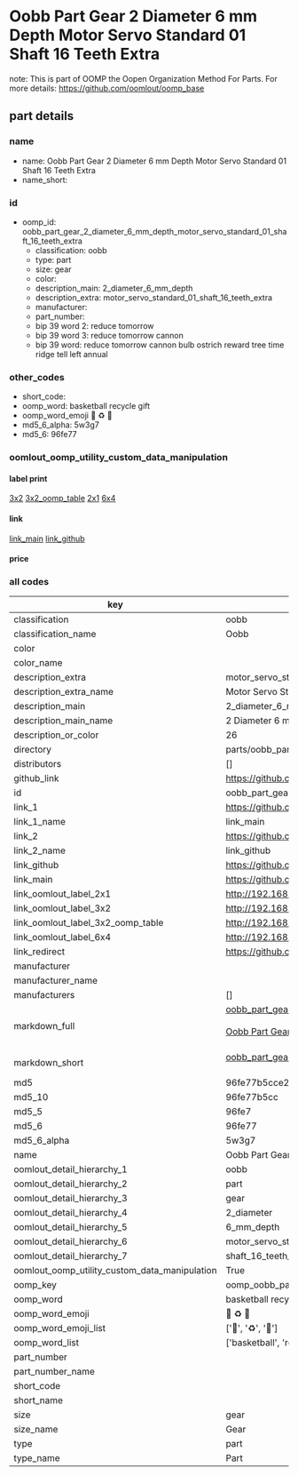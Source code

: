 # Oobb Part Gear 2 Diameter 6 mm Depth Motor Servo Standard 01 Shaft 16 Teeth Extra  

note: This is part of OOMP the Oopen Organization Method For Parts. For more details: https://github.com/oomlout/oomp_base

##  part details
  







### name
* name: Oobb Part Gear 2 Diameter 6 mm Depth Motor Servo Standard 01 Shaft 16 Teeth Extra
* name_short: 
### id
* oomp_id: oobb_part_gear_2_diameter_6_mm_depth_motor_servo_standard_01_shaft_16_teeth_extra
  * classification: oobb
  * type: part
  * size: gear
  * color: 
  * description_main: 2_diameter_6_mm_depth
  * description_extra: motor_servo_standard_01_shaft_16_teeth_extra
  * manufacturer: 
  * part_number: 
  * bip 39 word 2: reduce tomorrow
  * bip 39 word 3: reduce tomorrow cannon
  * bip 39 word: reduce tomorrow cannon bulb ostrich reward tree time ridge tell left annual

### other_codes
* short_code: 
* oomp_word: basketball recycle gift
* oomp_word_emoji :basketball: :recycle: :gift:
* md5_6_alpha: 5w3g7
* md5_6: 96fe77






### oomlout_oomp_utility_custom_data_manipulation
#### label print
[3x2](http://192.168.1.245:1112/?label=oomp%205w3g7)
[3x2_oomp_table](http://192.168.1.108:1112/?label=oomp%205w3g7)
[2x1](http://192.168.1.242:1112/?label=oomp%205w3g7)
[6x4](http://192.168.1.55:1112/?label=oomp%205w3g7)    

#### link

[link_main](https://github.com/oomlout/oomlout_oomp_version_1_messy/tree/main/parts/oobb_part_gear_2_diameter_6_mm_depth_motor_servo_standard_01_shaft_16_teeth_extra) [link_github](https://github.com/oomlout/oomlout_oomp_version_1_messy/tree/main/parts/oobb_part_gear_2_diameter_6_mm_depth_motor_servo_standard_01_shaft_16_teeth_extra)                             

#### price







### all codes 
| key | value |  
| --- | --- |  
| classification | oobb |  
| classification_name | Oobb |  
| color |  |  
| color_name |  |  
| description_extra | motor_servo_standard_01_shaft_16_teeth_extra |  
| description_extra_name | Motor Servo Standard 01 Shaft 16 Teeth Extra |  
| description_main | 2_diameter_6_mm_depth |  
| description_main_name | 2 Diameter 6 mm Depth |  
| description_or_color | 26 |  
| directory | parts/oobb_part_gear_2_diameter_6_mm_depth_motor_servo_standard_01_shaft_16_teeth_extra |  
| distributors | [] |  
| github_link | https://github.com/oomlout/oomlout_oomp_part_src/tree/main/parts/oobb_part_gear_2_diameter_6_mm_depth_motor_servo_standard_01_shaft_16_teeth_extra |  
| id | oobb_part_gear_2_diameter_6_mm_depth_motor_servo_standard_01_shaft_16_teeth_extra |  
| link_1 | https://github.com/oomlout/oomlout_oomp_version_1_messy/tree/main/parts/oobb_part_gear_2_diameter_6_mm_depth_motor_servo_standard_01_shaft_16_teeth_extra |  
| link_1_name | link_main |  
| link_2 | https://github.com/oomlout/oomlout_oomp_version_1_messy/tree/main/parts/oobb_part_gear_2_diameter_6_mm_depth_motor_servo_standard_01_shaft_16_teeth_extra |  
| link_2_name | link_github |  
| link_github | https://github.com/oomlout/oomlout_oomp_version_1_messy/tree/main/parts/oobb_part_gear_2_diameter_6_mm_depth_motor_servo_standard_01_shaft_16_teeth_extra |  
| link_main | https://github.com/oomlout/oomlout_oomp_version_1_messy/tree/main/parts/oobb_part_gear_2_diameter_6_mm_depth_motor_servo_standard_01_shaft_16_teeth_extra |  
| link_oomlout_label_2x1 | http://192.168.1.242:1112/?label=oomp%205w3g7 |  
| link_oomlout_label_3x2 | http://192.168.1.245:1112/?label=oomp%205w3g7 |  
| link_oomlout_label_3x2_oomp_table | http://192.168.1.108:1112/?label=oomp%205w3g7 |  
| link_oomlout_label_6x4 | http://192.168.1.55:1112/?label=oomp%205w3g7 |  
| link_redirect | https://github.com/oomlout/oomlout_oomp_version_1_messy/tree/main/parts/oobb_part_gear_2_diameter_6_mm_depth_motor_servo_standard_01_shaft_16_teeth_extra |  
| manufacturer |  |  
| manufacturer_name |  |  
| manufacturers | [] |  
| markdown_full | [oobb_part_gear_2_diameter_6_mm_depth_motor_servo_standard_01_shaft_16_teeth_extra](none)<br>[](none)<br>[Oobb Part Gear 2 Diameter 6 Mm Depth Motor Servo Standard 01 Shaft 16 Teeth Extra](none)<br><br> |  
| markdown_short | [oobb_part_gear_2_diameter_6_mm_depth_motor_servo_standard_01_shaft_16_teeth_extra](none)<br><br> |  
| md5 | 96fe77b5cce25cfee2ce71de42f90da0 |  
| md5_10 | 96fe77b5cc |  
| md5_5 | 96fe7 |  
| md5_6 | 96fe77 |  
| md5_6_alpha | 5w3g7 |  
| name | Oobb Part Gear 2 Diameter 6 mm Depth Motor Servo Standard 01 Shaft 16 Teeth Extra |  
| oomlout_detail_hierarchy_1 | oobb |  
| oomlout_detail_hierarchy_2 | part |  
| oomlout_detail_hierarchy_3 | gear |  
| oomlout_detail_hierarchy_4 | 2_diameter |  
| oomlout_detail_hierarchy_5 | 6_mm_depth |  
| oomlout_detail_hierarchy_6 | motor_servo_standard_01 |  
| oomlout_detail_hierarchy_7 | shaft_16_teeth_extra |  
| oomlout_oomp_utility_custom_data_manipulation | True |  
| oomp_key | oomp_oobb_part_gear_2_diameter_6_mm_depth_motor_servo_standard_01_shaft_16_teeth_extra |  
| oomp_word | basketball recycle gift |  
| oomp_word_emoji | :basketball: :recycle: :gift: |  
| oomp_word_emoji_list | [':basketball:', ':recycle:', ':gift:'] |  
| oomp_word_list | ['basketball', 'recycle', 'gift'] |  
| part_number |  |  
| part_number_name |  |  
| short_code |  |  
| short_name |  |  
| size | gear |  
| size_name | Gear |  
| type | part |  
| type_name | Part |  
